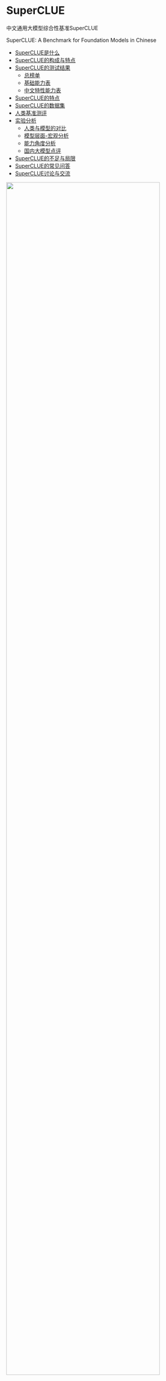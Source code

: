 # SuperCLUE
中文通用大模型综合性基准SuperCLUE

SuperCLUE: A Benchmark for Foundation Models in Chinese


- [SuperCLUE是什么](#SuperCLUE是什么)
- [SuperCLUE的构成与特点](#SuperCLUE的构成与特点)
- [SuperCLUE的测试结果](#SuperCLUE的测试结果)
     - [总榜单](#2023年7月Superclue中文大模型总排行榜)
     - [基础能力表](#2023年7月SuperCLUE基础能力榜单)
     - [中文特性能力表](#2023年7月SuperCLUE中文特性榜单)
- [SuperCLUE的特点](#SuperCLUE的特点)
- [SuperCLUE的数据集](#SuperCLUE的数据集)
- [人类基准测评](#人类基准测评)
- [实验分析](#实验分析)
     - [人类与模型的对比](#人类与模型的对比)
     - [模型层面-宏观分析](#模型层面-宏观分析)
     - [能力角度分析](#能力角度分析) 
     - [国内大模型点评](#国内大模型点评) 
- [SuperCLUE的不足与局限](#SuperCLUE的不足与局限)
- [SuperCLUE的常见问答](#SuperCLUE的常见问答)
- [SuperCLUE讨论与交流](#SuperCLUE讨论与交流)

<img src="https://github.com/CLUEbenchmark/SuperCLUE/blob/main/resources/superclue.jpeg"  width="90%" height="90%"></img>

SuperCLUE基准计划按照月度进行更新，纳入更多可用中文大模型，欢迎联系与交流；数据集和进一步信息计划在下一次更新时公开，敬请期待。

更新 Update（2023-07-05）
     中文大模型的开放式问题与多轮交互基准发布，<a href='https://github.com/CLUEbenchmark/SuperCLUE-Open'>SuperCLUE-Open</a>

更新 Update（2023-05-31）
     <a href='https://www.SuperCLUEAI.com'>中文通用大模型匿名对战评价基准，SuperCLUE琅琊榜</a>
     
##### 更新
     
    更新 Update（2023-06-19），SuperCLUE中文大模型排行榜(2023年6月) 
    更新 Update（2023-05-30），添加RWKV-7B,IDEA-姜子牙-13B,西湖大模型v2       
    更新 Update（2023-05-21），添加360智脑
    更新 Update（2023-05-12）
    添加Claude: OpenAI最强竞争对手Anthropic的Claude取得了与ChatGPT3.5一致的效果
    添加ChatGLM-130B: 相比ChatGLM-6B效果大幅提升（+7.35），处于国内较好水平

## SuperCLUE是什么
中文通用大模型基准（SuperCLUE），是针对中文可用的通用大模型的一个测评基准。

它主要回答的问题是：在当前通用大模型大力发展的背景下，中文大模型的效果情况，包括但不限于"这些模型不同任务的效果情况"、"相较于国际上的代表性模型做到了什么程度"、
"这些模型与人类的效果对比如何"。

它尝试在一系列国内外代表性的模型上使用多个维度能力进行测试。SuperCLUE是中文语言理解测评基准（CLUE）在通用人工智能时代的进一步发展。

<img src="https://github.com/CLUEbenchmark/SuperCLUE/blob/main/resources/superclue_202306.jpeg"  width="100%" height="100%"></img>


## SuperCLUE的测试结果
四个表格：汇总表、基础能力表、专业能力表、中文特性能力表

#####  排行榜会定期更新           数据来源: www.CLUEbenchmarks.com              

### 2023年7月SuperCLUE中文大模型总排行榜

| 排名 |                                              模型                                               |     机构     |  总分   | 基础能力 | 中文特性 | 学术专业 | 许可证 |
|:--:|:---------------------------------------------------------------------------------------------:|:----------:|:-----:|:---:|:---:|:---:|:---:|
| 🧝 |                                              人类                                               |    CLUE    | 83.66 | 85.03 | 82.29 | - | - |
| -  |                            <a href='https://openai.com/'>GPT-4</a>                            |   OpenAI   | 70.89 | 70.04 | 72.67 | 69.96 | 专有服务 |
| 🏅 |                  <a href='https://yiyan.baidu.com/welcome'>文心一言(v2.2.0) </a>                  |     百度     | 62.00 | 61.11 | 71.38 | 53.50 | 专有服务 |
| -  |                      <a href='https://www.anthropic.com/'>Claude-2 </a>                       | Authropic  | 60.94 | 62.01 | 61.18 | 59.63 | 专有服务 |
| -  |                        <a href='https://openai.com/'>gpt-3.5-turbo</a>                        |   OpenAI   | 59.79 | 64.40 | 63.19 | 51.78 | 专有服务 |
| 🥈 |                         <a href='https://chatglm.cn'>ChatGLM-130B</a>                         | 清华大学&智谱AI  | 59.35 | 53.78 | 71.39 | 52.89 | 专有服务 |
| 🥉 |                      <a href='https://xinghuo.xfyun.cn/'>讯飞星火(v1.5)</a>                       |    科大讯飞    | 58.02 | 63.32 | 65.72 | 45.03 | 专有服务 |
| -  |                  <a href='https://www.anthropic.com/'>Claude-instant-v1</a>                   | Authropic  | 56.31 | 58.85 | 55.91 | 54.16 | 专有服务 |
| 4  |                          <a href='https://ai.360.cn'>360智脑(4.0)</a>                           |    360     | 55.04 | 56.68 | 62.54 | 45.88 | 专有服务 |
| 5  |        <a href='https://huggingface.co/internlm/internlm-chat-7b'>internlm-chat-7b</a>        | 上海AI实验室与商汤 | 53.91 | 54.85 | 61.35 | 45.53 | 开源-可商用 |
| 6  |                <a href='https://github.com/THUDM/ChatGLM2-6B'>ChatGLM2-6B</a>                 | 清华大学&智谱AI  | 53.85 | 55.60 | 63.59 | 42.37 | 开源-可商用 |
| 7  |                    <a href='https://api.minimax.chat/'>MiniMax-abab5.5</a>                    |  MiniMax   | 53.06 | 53.61 | 62.79 | 42.77 | 专有服务 |
| 8  |                     <a href='https://tongyi.aliyun.com/'>通义千问(v1.0.3)</a>                     |    阿里巴巴    | 51.52 | 52.84 | 61.73 | 39.98 | 专有服务 |
| 9  |     <a href='https://huggingface.co/baichuan-inc/Baichuan-13B-Chat'>Baichuan-13B-Chat</a>     |    百川智能    | 49.35 | 50.46 | 55.38 | 42.21 | 开源-可商用 |
| 10 | <a href='https://huggingface.co/BelleGroup/BELLE-LLaMA-13B-2M-enc'>BELLE-LLaMA-13B-2M-enc</a> |     链家     | 46.60 | 48.71 | 52.99 | 38.10 | 开源-非商用 |
| 11 |     <a href='https://huggingface.co/IDEA-CCNL/Ziya-LLaMA-13B-v1.1'>IDEA-姜子牙-13B-v1.1</a>      | 深圳IDEA研究院  | 43.80 | 47.55 | 48.61 | 35.26 | 开源-非商用 |
| 12 |   <a href='https://huggingface.co/FreedomIntelligence/phoenix-inst-chat-7b'>phoenix-7B</a>    |   香港中文大学   | 41.57 | 45.39 | 44.62 | 34.70 | 开源-可商用 |
| 13 |                                    <a href='https://huggingface.co/fnlp/moss-moon-003-sft'>MOSS-16B</a>                                    |    复旦大学        | 35.36      |  37.01     |  38.01     |  31.07     | 开源-可商用 |
| 14 |        <a href='https://huggingface.co/meta-llama/Llama-2-13b-hf'>Llama-2-13B-chat</a>        |    Meta    | 34.26 | 35.85 | 37.37 | 29.57 | 开源-可商用 |
| 15 |                  <a href='https://github.com/lm-sys/FastChat'>Vicuna-13B</a>                  |   UC伯克利    | 31.70 | 34.61 | 33.71 | 26.80 | 开源-非商用 |
| 16 |       <a href='https://huggingface.co/BlinkDL/rwkv-4-world'>RWKV-7B-World-CHNtuned</a>        |  RWKV基金会   | 27.83 | 30.71 | 28.13 | 24.66 | 开源-可商用|
   
    注：国外代表性非开源模型（GPT4.0/Claude/gpt-3.5/）参与榜单，但不参与排名

   
 ### 2023年7月SuperCLUE开源榜单
  | 排名  |                                              模型                                               |     机构     |  总分   | 基础能力  | 中文特性  | 学术专业  | 许可证 |
|:---:|:---------------------------------------------------------------------------------------------:|:----------:|:-----:|:-----:|:-----:|:-----:|:---:|
| 🧝  |                                              人类                                               |    CLUE    | 83.66 | 85.03 | 82.29 |   -   | - |
| 🏅️ |        <a href='https://huggingface.co/internlm/internlm-chat-7b'>internlm-chat-7b</a>        | 上海AI实验室与商汤 | 53.91 | 54.85 | 61.35 | 45.53 | 开源-可商用 |
| 🥈  |                <a href='https://github.com/THUDM/ChatGLM2-6B'>ChatGLM2-6B</a>                 | 清华大学&智谱AI  | 53.85 | 55.60 | 63.59 | 42.37 | 开源-可商用 |
| 🥉  |     <a href='https://huggingface.co/baichuan-inc/Baichuan-13B-Chat'>Baichuan-13B-Chat</a>     |    百川智能    | 49.35 | 50.46 | 55.38 | 42.21 | 开源-可商用 |
|  4  | <a href='https://huggingface.co/BelleGroup/BELLE-LLaMA-13B-2M-enc'>BELLE-LLaMA-13B-2M-enc</a> |     链家     | 46.60 | 48.71 | 52.99 | 38.10 | 开源-非商用 |
|  5  |     <a href='https://huggingface.co/IDEA-CCNL/Ziya-LLaMA-13B-v1.1'>IDEA-姜子牙-13B-v1.1</a>      | 深圳IDEA研究院  | 43.80 | 47.55 | 48.61 | 35.26 | 开源-非商用 |
|  6  |   <a href='https://huggingface.co/FreedomIntelligence/phoenix-inst-chat-7b'>phoenix-7B</a>    |   香港中文大学   | 41.57 | 45.39 | 44.62 | 34.70 | 开源-可商用 |
|  7  |                                    <a href='https://huggingface.co/fnlp/moss-moon-003-sft'>MOSS-16B</a>                                    |    复旦大学        | 35.36      |  37.01     |  38.01     |  31.07     | 开源-可商用 |
|  8  |        <a href='https://huggingface.co/meta-llama/Llama-2-13b-hf'>Llama-2-13B-chat</a>        |    Meta    | 34.26 | 35.85 | 37.37 | 29.57 | 开源-可商用 |
|  9  |                  <a href='https://github.com/lm-sys/FastChat'>Vicuna-13B</a>                  |   UC伯克利    | 31.70 | 34.61 | 33.71 | 26.80 | 开源-非商用 |
| 10  |       <a href='https://huggingface.co/BlinkDL/rwkv-4-world'>RWKV-7B-World-CHNtuned</a>        |  RWKV基金会   | 27.83 | 30.71 | 28.13 | 24.66 | 开源-可商用|
  
 往期榜单，
2023年6月：<a href='./README_2306.md'>2023年6月SuperCLUE中文特性榜单</a>

2023年5月：<a href='./README_2305.md'>2023年5月SuperCLUE中文特性榜单</a>

### 2023年7月SuperCLUE基础能力榜单

| 排名  | 模型 | 平均分 | 语义理解 | 闲聊 | 对话 | 角色扮演 | 知识与百科 | 生成与创作 | 逻辑与推理 | 代码 | 计算 | 安全 |
|:---:| :---: | :---: | :---: | :---: | :---: | :---: | :---: | :---: |:-----:| :---: | :---: | :---: |
| 🧝  | 人类 | 85.03 | 90.17 | 71.53 | 77.99 | 82.19 | 97.44 | 68.79 | 90.55 | 90.45 | 94.97 | 86.22 |
|  -  | gpt-4 | 70.04 | 82.91 | 46.77 | 66.39 | 63.46 | 92.65 | 66.67 | 60.33 | 85.45 | 61.48 | 73.02 |
|  -  | gpt-3.5-turbo | 64.40 | 87.18 | 45.16 | 65.57 | 60.58 | 85.29 | 72.36 | 42.98 | 72.73 | 38.52 | 72.22 |
| 🏅️ | 讯飞星火(v1.5) | 63.32 | 78.26 | 45.90 | 59.84 | 55.88 | 73.48 | 54.92 | 54.70 | 60.00 | 76.86 | 71.54 |
|  -  | Claude-2 | 62.01 | 83.49 | 49.59 | 57.14 | 52.88 | 78.68 | 68.07 | 53.72 | 66.06 | 44.26 | 65.60 |
| 🥈  | 文心一言(v2.2.0) | 61.11 | 81.90 | 46.34 | 56.67 | 59.80 | 86.76 | 47.73 | 36.52 | 65.79 | 52.63 | 70.63 |
|  -  | Claude-instant | 58.85 | 76.52 | 50.00 | 58.20 | 55.77 | 77.04 | 61.48 | 40.00 | 66.97 | 33.61 | 67.77 |
| 🥉  | 360智脑(4.0) | 56.68 | 76.92 | 52.46 | 58.33 | 54.08 | 76.80 | 61.54 | 37.29 | 53.64 | 29.57 | 67.92 |
|  4  | ChatGLM2-6B | 55.60 | 74.36 | 44.35 | 55.74 | 56.73 | 76.47 | 51.22 | 40.50 | 41.82 | 45.08 | 66.67 |
|  5  | internlm-chat-7b | 54.85 | 80.34 | 48.39 | 55.74 | 55.77 | 77.94 | 36.59 | 37.19 | 51.82 | 34.43 | 68.25 |
|  6  | ChatGLM-130B | 53.78 | 70.94 | 45.97 | 56.56 | 61.54 | 75.74 | 55.28 | 29.75 | 45.45 | 31.15 | 63.49 |
|  7  | MiniMax-abab5.5 | 53.61 | 79.49 | 45.97 | 59.84 | 60.58 | 85.29 | 47.97 | 29.75 | 30.00 | 31.97 | 61.11 |
|  8  | 通义千问 | 52.84 | 74.77 | 45.97 | 57.98 | 53.00 | 76.69 | 38.89 | 33.06 | 46.67 | 39.67 | 60.40 |
|  9  | Baichuan-13B-Chat | 50.46 | 64.10 | 41.94 | 50.00 | 52.88 | 75.00 | 57.72 | 27.27 | 40.91 | 31.15 | 60.32 |
| 10  | BELLE-13B | 48.71 | 68.38 | 46.77 | 51.64 | 53.85 | 64.71 | 25.20 | 32.23 | 48.18 | 31.97 | 63.49 |
| 11  | IDEA-姜子牙-13B-v1.1 | 47.55 | 70.09 | 49.19 | 48.36 | 48.08 | 58.82 | 32.52 | 34.71 | 21.82 | 45.08 | 63.49 |
| 12  | Phoenix-7B | 45.39 | 66.67 | 41.94 | 43.44 | 43.27 | 55.15 | 44.72 | 31.41 | 36.36 | 33.61 | 55.56 |
| 13  | MOSS-16B | 37.01 | 54.70 | 39.52 | 40.16 | 45.19 | 35.29 | 34.96 | 24.79 | 32.73 | 27.05 | 37.30 |
| 14  | Llama-2-13B-chat | 35.85 | 52.14 | 41.94 | 40.98 | 32.69 | 33.82 | 38.21 | 28.93 | 23.64 | 27.05 | 38.10 |
| 15  | Vicuna-13B | 34.61 | 49.57 | 33.06 | 32.79 | 37.50 | 25.74 | 30.89 | 27.27 | 40.91 | 35.25 | 35.71 |
| 16  | RWKV-7B-World-CHNtuned | 30.71 | 31.62 | 20.16 | 22.13 | 26.92 | 27.21 | 23.58 | 22.31 | 36.36 | 60.66 | 36.51 |

    注：国外代表性非开源模型（GPT4.0/Claude/gpt-3.5/）参与榜单，但不参与排名；指标为：Accuracy。数据表比较大，表格请往后拉        

### 2023年7月SuperCLUE中文特性榜单


     指标为：Accuracy。数据表比较大，表格请往后啦。       


### SuperCLUE的构成与特点
着眼于综合评价大模型的能力，使其能全面地测试大模型的效果，又能考察模型在中文特有任务上的理解和积累。我们对能力进行了划分，
SuperCLUE从三个不同的维度评价模型的能力：基础能力、专业能力和中文特性能力。

#### 基础能力:

包括了常见的有代表性的模型能力，如语义理解、对话、逻辑推理、角色模拟、代码、生成与创作等10项能力。

#### 专业能力:

包括了中学、大学与专业考试，涵盖了从数学、物理、地理到社会科学等50多项能力。

#### 中文特性能力:

针对有中文特点的任务，包括了中文成语、诗歌、文学、字形等10项多种能力。

#### SuperCLUE的特点：
1）多个维度能力考察（3大类，70+子能力）：从三个不同角度对中文大模型进行测试，以考察模型的综合能力；并且每一个子能力又含有十项或以上不同的细分能力。

2）自动化测评（一键测评）：通过自动化测评方式以相对客观形式测试不同模型的效果，可以一键对大模型进行测评。

3）广泛的代表性模型（17个模型）：选取了多个国内外有代表性的可用的模型进行测评，以反映国内大模型的发展现状并了解与国际领先模型的差距或相对优劣势。

4）人类基准：在通用人工智能发展的背景下，SuperCLUE也提供了模型相对于人类效果的指标对比。

### 数据集数量
    2023年6月榜单，针对基础能力、中文特性和专业能力，使用了3714题目。
    
## SuperCLUE的数据集
1.基础能力（10项能力）：语义理解、生成与创作、闲聊、对话、百科与知识、逻辑与推理、计算能力、代码、角色模拟、安全
    
    示例：
    语义理解：
        两个男人正常交谈，其中一个男人夸赞对方办事能力强，对方回答“哪里，哪里”。这里的“哪里，哪里”是什么意思？
        A. 讲话十分含糊不清。
        B. 要求说出具体的优点。
        C. 表达自己的谦虚。
        D. 挑衅对方。
         
    逻辑与推理：
        小明的妻子生了一对双胞胎。以下哪个推论是正确的？
        A. 小明家里一共有三个孩子。
        B. 小明家里一共有两个孩子。
        C. 小明家里既有男孩子也有女孩子。
        D. 无法确定小明家里孩子的具体情况。
 
     

2.中文特性能力（10项能力）：成语、诗词、文学、字义理解、汉语句法分析、汉字字形和拼音理解、歇后语和谚语、对联、方言、古文
    
    示例：
    成语：
    选出下列句子中成语使用错误的一项
        A. 这个项目时间紧任务重，大家都在马不停蹄地奔波劳碌。
        B. 他常常口是心非，让人难以相信他说的话。
        C. 两人是同学三年，一直保持着良好的关系，相互尊重、相敬如宾。
        D. 当地突发大火，整个村庄都鸡犬不宁，局势十分危急。
     
    文学：
    下列有关名著的表述有误的一项是
        A. 《红楼梦》是中国古代小说中的巅峰之作，以其瑰丽的语言和丰富的人物形象而闻名于世。
        B. 《西游记》是中国古代四大名著之一，讲述了哪吒等人历经九九八十一难，最终取得真经的故事。
        C. 《孔乙己》是鲁迅的代表作之一，以其深刻的社会洞察力和优美的文学风格而广受好评。
        D. 《围城》是钱钟书的代表作之一，以其独特的文学语言和深刻的社会洞察力而成为现代中国文学的经典之作。
         
     
3.专业能力（50+能力）：抽象代数、天文学、临床知识、大学生物学、大学计算机科学、大学数学、高中化学、高中物理、机器学习、营养、专业会计、职业心理学等
    
    示例：
    物理：
    以下物理常识题目，哪一个是错误的?
        A. 在自然环境下，声音在固体中传播速度最快。
        B. 牛顿第一定律：一个物体如果不受力作用，将保持静止或匀速直线运动的状态。
        C. 牛顿第三定律：对于每个作用力，都有一个相等而反向的反作用力。
        D. 声音在空气中的传播速度为1000m/s。
     
    天文学：
    以下天文学常识题目，哪一个是错误的？
        A. 太阳系是指由太阳和围绕着它运行的八大行星、矮行星、卫星、小行星带和彗星组成的一个行星系统。
        B. 卫星是指绕行星或其他天体运动的天体。
        C. 彗星是指太阳系中一种较小的天体，其核心由冰和尘埃组成。
        D. 按一般的天体归类方法，月球属于行星。
    
## SuperCLUE全自动测评过程：
    1、统一prompt：针对每一个题目，构造了统一的prompt供模型和人类使用；
    2、预测：系统使用模型进行预测，要求模型选取ABCD中的某一个选项；
    3、打分：如果模型的回答不是标准的答案，而是一段文字，系统会采取特定的策略自动提取出模型的答案。该策略结合模型的表现进行优化和完善。
      （注：当无法提取有效答案的时候，则表明模型没有按照人类的要求做题，未正确理解指令，则认为模型回答错误。）
       
   由于此次为SuperCLUE首次全自动测评，为了谨慎起见，全部答案事后已由多位人类进行交叉复核，与自动测评结果基本一致。

## 人类基准测评
针对于基础能力和中文特性能力题目，会有三位独立的人类测评员根据题目作答。人类测评结果，采用多数投票方式进行汇总，作为人类基准分数。

## 实验分析

#### 人类与模型的对比

从人类测评角度看，基础能力（92%）+ 中文特性能力（94%），都达到了非常高的水平。除GPT-4外，人类准确率大幅超过了其他的大模型（如在基础能力上超过其他模型15多个百分点）。
 AI虽然进展很快，但人类还是有相对优势的， 比如在计算方面，人类比最强模型GPT-4高出了30个百分点。

   
#### 模型层面-宏观分析

一句话点评：国际先进模型的效果具有较大的领先性；同时国产GPT模型也有不俗的表现，有差距但可追赶。

1）中文大模型的必要性

在国际上效果非常棒的Vicuna-13B模型，在中文领域的效果是众多模型中比较一般的模型（排名靠后）。而国内研发的大模型或在中文任务上进行训练后的模型，都大幅超过了Vicuna-13B的效果，比如星火认知大模型在总分上超过了 Vicuna-13B 20个百分点，并且BELLE-13B（基于LLaMA并在中文上训练和微调过的模型）的总分也超过了 Vicuna-13B 10多个百分点。
    
2）国内大模型与OpenAI GPT之间的差距较大，但在逐渐逼近

 可以看到在本次SuperCLUE上效果最好的国内模型，星火认知大模型，与GPT-4相比有23个百分点的差距，与gpt-3.5-turbo在总分上也有13个百分点的差距。但是我们更应该看到，
 不断涌现和迭代的国内大模型也在逐步地缩小与OpenAI GPT模型模型的差距。
 
3）gpt-3.5-turbo与GPT-4之间也有明显差距

   比如，GPT-4在所有参与测评的模型中是独一档的存在，超过了gpt-3.5-turbo近10个百分点。它在逻辑推理能力、生成与创作能力方面，远远优于其他模型（超过其他模型20个百分点或以上）。
   

#### 能力角度分析

1） 当前模型在基础能力普遍表现不错，但中文特性能力、专业能力还比较差。

   说明当前国内大模型已经有不错的基础（60-70%），但在专业领域、中文任务上表现一般（如30-60%直接），说明在专业领域或中文任务上还需要继续努力，或者说进行针对性的训练。
   
2）当前模型通常在逻辑推理、计算方面能力较差。

  除GPT-4外，其他模型在这两项能力上通常在30-50分之间。

3）角色模拟，AI模型比较擅长。
  这方面可以是非常有用的。可以让AI根据场景和角色设定帮忙人类来完成多种不同的任务，例如市场营销策划、心理咨询、客户服务、到提供创意或想法等。

#### 国内大模型点评

本次测评中，国内大模型中360智脑、讯飞星火认、文心一言、MiniMax模型有不错的表现。


## SuperCLUE的不足与局限
1. 基础能力、中文特性能力：虽然每一部分都包含了10类子能力，但这两个能力的总数据量比较少，可能存在需要扩充数据集的问题。
2. 选取模型的不完全：我们测试了9个模型，但还存在着更多的可用中文大模型。需要后续进一步添加并测试；有的模型由于没有广泛对外提供服务，我们没能获取到可用的测试版本。
3. 选取的能力范围：我们尽可能的全面、综合衡量模型的多维度能力，但是可能有一些模型能力没有在我们的考察范围内。后续也存在扩大考察范围的可能。
4. 客观考察的不足：我们以相对客观形式考察模型能力，但一些主观、开放性问题的模型能力的考察可能存在不足。
5. 模型参数：当前大模型发展较快，参数量又有比较大的差异，本次的测评并没有在同一级别的参数量上进行。

## SuperCLUE的常见问答

1. 什么时候会公布评测集和更多细节？

       由于本轮评测尚未结束，数据集和进一步信息计划将在本轮SuperCLUE评测结束后公开，敬请期待。     

2. 测试方法
       
       相同的prompt情况下，让不同的模型对题目进行预测结果，与正确答案进行匹配，计算最终结果，并统计准确率（ACC）。
       计算正确答案：根据模型预测结果，系统会提取答案，并计算题目的分数；为稳妥起见，人工会符合每一个模型的预测结果及其答案。

3. 为什么人工测评的成绩这么高? 人类测评员是什么水平？
       
       当前报告的人类测评的分数是采取开卷考试形式的进行的。即由每一个题目3个人类测评员进行开卷考试，最后结果进行多数投票后获得。
       我们也会添加采取闭卷形式的人类分数。
       
       人类测评员是高年级本科生、研究生水平。

       

## SuperCLUE讨论与交流

SuperCLUE榜单大模型评测申请：https://wj.qq.com/s2/12305633/a73d/

模型内测需求收集：https://wj.qq.com/s2/12307825/2ae0/



<p float="left">   
  <img src="https://github.com/CLUEbenchmark/SuperCLUE/blob/main/resources/superclue6group.jpeg"  width="30%" height="30%"></img>
  <img src="https://github.com/CLUEbenchmark/SuperCLUE/blob/main/resources/brightmart_s.jpeg"  width="30%" height="30%"></img>
</p> 

 
<a href="https://discord.gg/GPHv9BfNUD" target="__blank">Discord SuperCLUE交流群</a>

## 引用

如果使用本项目的，请引用本项目。

    @misc{SuperCLUE,
      author = {Liang Xu, Xuanwei Zhang, Kangkang Zhao, Lei Zhu and others from SuperCLUE team},
      title = {SuperCLUE: A Benchmark for Foundation Models in Chinese},
      year = {2023},
      publisher = {GitHub},
      journal = {GitHub repository},
      howpublished = {\url{https://github.com/CLUEbench/SuperCLUE}},
    }
